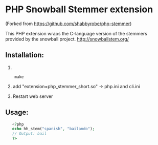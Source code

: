 # PHP Snowball Stemmer extension

(Forked from https://github.com/shabbyrobe/php-stemmer)

This PHP extension wraps the C-language version of the stemmers provided by the
snowball project. http://snowballstem.org/

## Installation:

1. 
```shell
	make
```
	
2. add "extension=php_stemmer_short.so" -> php.ini and cli.ini

3. Restart web server


## Usage:

```php   
   <?php
   echo hh_stem("spanish", "bailando");
   // Output: bail
   ?>
```
